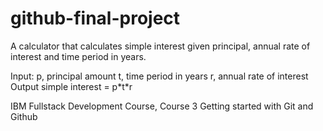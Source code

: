 # github-final-project
A calculator that calculates simple interest given principal, annual rate of interest and time period in years.

Input:
   p, principal amount
   t, time period in years
   r, annual rate of interest
Output
   simple interest = p\*t\*r
   
   IBM Fullstack Development Course, Course 3 Getting started with Git and Github
